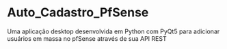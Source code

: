 # Auto_Cadastro_PfSense
Uma aplicação desktop desenvolvida em Python com PyQt5 para adicionar usuários em massa no pfSense através de sua API REST
